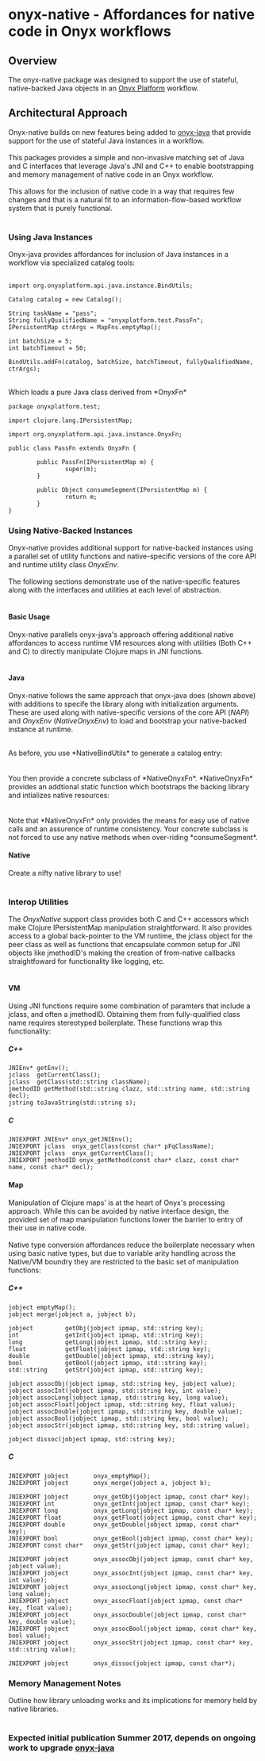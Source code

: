 # onyx-native - Affordances for native code in Onyx workflows

## Overview

The onyx-native package was designed to support the use of stateful,
native-backed Java objects in an [Onyx Platform](http://onyxplatform.org) workflow.

## Architectural Approach

Onyx-native builds on new features being added to [onyx-java](https://github.com/RBerkheimer/onyx-java) that 
provide support for the use of stateful Java instances in a workflow.<br>
<br>
This packages provides a simple and non-invasive matching set of Java and C 
interfaces that leverage Java's JNI and C++ to enable bootstrapping 
and memory management of native code in an Onyx workflow. <br>
<br>
This allows for the inclusion of native code in a way that requires few changes 
and that is a natural fit to an information-flow-based workflow 
system that is purely functional.<br>
<br>

### Using Java Instances

Onyx-java provides affordances for inclusion of Java instances in a workflow via specialized catalog tools:<br>
<br>

```
import org.onyxplatform.api.java.instance.BindUtils;

Catalog catalog = new Catalog();

String taskName = "pass";
String fullyQualifiedName = "onyxplatform.test.PassFn";
IPersistentMap ctrArgs = MapFns.emptyMap();

int batchSize = 5;
int batchTimeout = 50;

BindUtils.addFn(catalog, batchSize, batchTimeout, fullyQualifiedName, ctrArgs);
```
<br>
Which loads a pure Java class derived from *OnyxFn*<br>

```
package onyxplatform.test;

import clojure.lang.IPersistentMap;

import org.onyxplatform.api.java.instance.OnyxFn;

public class PassFn extends OnyxFn {

        public PassFn(IPersistentMap m) {
                super(m);
        }

        public Object consumeSegment(IPersistentMap m) {
                return m;
        }
}
```

### Using Native-Backed Instances

Onyx-native provides additional support for native-backed instances using a parallel set of utility functions and native-specific versions of the core API and runtime utility class *OnyxEnv*. <br>
<br>
The following sections demonstrate use of the native-specific features along with the interfaces and utilities at each level of abstraction.<br>
<br>

#### Basic Usage

Onyx-native parallels onyx-java's approach offering additional native affordances to access runtime VM resources along with utilities (Both C++ and C) to directly manipulate Clojure maps in JNI functions.<br>
<br>

#### Java

Onyx-native follows the same approach that onyx-java does (shown above) with additions to 
specife the library along with initialization arguments. These are used along with native-specific 
versions of the core API (*NAPI*) and *OnyxEnv* (*NativeOnyxEnv*) to load and bootstrap your 
native-backed instance at runtime.<br>

<br>
As before, you use *NativeBindUtils* to generate a catalog entry:<br>
<br>

<br>
You then provide a concrete subclass of *NativeOnyxFn*. *NativeOnyxFn* provides an addtional static 
function which bootstraps the backing library and intializes native resources:<br>
<br>

<br>
Note that *NativeOnyxFn* only provides the means for easy use of native calls and an 
assurence of runtime consistency. Your concrete subclass is not forced to use any native methods 
when over-riding *consumeSegment*.
<br>

#### Native

Create a nifty native library to use!<br>
<br>

### Interop Utilities

The *OnyxNative* support class provides both C and C++ accessors which make Clojure IPersistentMap
manipulation straightforward. It also provides access to a global back-pointer to the VM runtime,
the jclass object for the peer class as well as functions that encapsulate common setup for
JNI objects like jmethodID's making the creation of from-native callbacks straightfoward for functionality
like logging, etc.<br>
<br>

#### VM 

Using JNI functions require some combination of paramters that include a jclass, and often a jmethodID. 
Obtaining them from fully-qualified class name requires stereotyped boilerplate. These functions wrap 
this functionality:

##### C++

```
JNIEnv* getEnv();
jclass  getCurrentClass();
jclass  getClass(std::string className);
jmethodID getMethod(std::string clazz, std::string name, std::string decl);
jstring toJavaString(std::string s);
```

##### C

```
JNIEXPORT JNIEnv* onyx_getJNIEnv();
JNIEXPORT jclass  onyx_getClass(const char* pFqClassName);
JNIEXPORT jclass  onyx_getCurrentClass();
JNIEXPORT jmethodID onyx_getMethod(const char* clazz, const char* name, const char* decl);
```

#### Map 

Manipulation of Clojure maps' is at the heart of Onyx's processing approach. While this can be 
avoided by native interface design, the provided set of map manipulation functions lower the
barrier to entry of their use in native code.<br>
<br>
Native type conversion affordances reduce the boilerplate necessary when using basic native types, 
but due to variable arity handling across the Native/VM boundry they are restricted to the 
basic set of manipulation functions:

##### C++

```
jobject emptyMap();
jobject merge(jobject a, jobject b);

jobject         getObj(jobject ipmap, std::string key);
int             getInt(jobject ipmap, std::string key);
long            getLong(jobject ipmap, std::string key);
float           getFloat(jobject ipmap, std::string key);
double          getDouble(jobject ipmap, std::string key);
bool            getBool(jobject ipmap, std::string key);
std::string     getStr(jobject ipmap, std::string key);

jobject assocObj(jobject ipmap, std::string key, jobject value);
jobject assocInt(jobject ipmap, std::string key, int value);
jobject assocLong(jobject ipmap, std::string key, long value);
jobject assocFloat(jobject ipmap, std::string key, float value);
jobject assocDouble(jobject ipmap, std::string key, double value);
jobject assocBool(jobject ipmap, std::string key, bool value);
jobject assocStr(jobject ipmap, std::string key, std::string value);

jobject dissoc(jobject ipmap, std::string key);
```

##### C

```
JNIEXPORT jobject       onyx_emptyMap();
JNIEXPORT jobject       onyx_merge(jobject a, jobject b);

JNIEXPORT jobject       onyx_getObj(jobject ipmap, const char* key);
JNIEXPORT int           onyx_getInt(jobject ipmap, const char* key);
JNIEXPORT long          onyx_getLong(jobject ipmap, const char* key);
JNIEXPORT float         onyx_getFloat(jobject ipmap, const char* key);
JNIEXPORT double        onyx_getDouble(jobject ipmap, const char* key);
JNIEXPORT bool          onyx_getBool(jobject ipmap, const char* key);
JNIEXPORT const char*   onyx_getStr(jobject ipmap, const char* key);

JNIEXPORT jobject       onyx_assocObj(jobject ipmap, const char* key, jobject value);
JNIEXPORT jobject       onyx_assocInt(jobject ipmap, const char* key, int value);
JNIEXPORT jobject       onyx_assocLong(jobject ipmap, const char* key, long value);
JNIEXPORT jobject       onyx_assocFloat(jobject ipmap, const char* key, float value);
JNIEXPORT jobject       onyx_assocDouble(jobject ipmap, const char* key, double value);
JNIEXPORT jobject       onyx_assocBool(jobject ipmap, const char* key, bool value);
JNIEXPORT jobject       onyx_assocStr(jobject ipmap, const char* key, std::string value);

JNIEXPORT jobject       onyx_dissoc(jobject ipmap, const char*);
```


### Memory Management Notes 
Outline how library unloading works and its implications for memory held by native libraries.<br>
<br>

### Expected initial publication Summer 2017, depends on ongoing work to upgrade [onyx-java](https://github.com/RBerkheimer/onyx-java)



